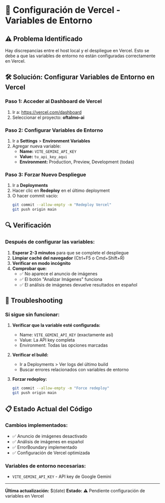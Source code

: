 # 🔧 Configuración de Vercel - Variables de Entorno

## ⚠️ Problema Identificado
Hay discrepancias entre el host local y el despliegue en Vercel. Esto se debe a que las variables de entorno no están configuradas correctamente en Vercel.

## 🛠️ Solución: Configurar Variables de Entorno en Vercel

### Paso 1: Acceder al Dashboard de Vercel
1. Ir a: https://vercel.com/dashboard
2. Seleccionar el proyecto: **oftalmo-ai**

### Paso 2: Configurar Variables de Entorno
1. Ir a **Settings** > **Environment Variables**
2. Agregar nueva variable:
   - **Name:** `VITE_GEMINI_API_KEY`
   - **Value:** `tu_api_key_aqui`
   - **Environment:** Production, Preview, Development (todas)

### Paso 3: Forzar Nuevo Despliegue
1. Ir a **Deployments**
2. Hacer clic en **Redeploy** en el último deployment
3. O hacer commit vacío:
   ```bash
   git commit --allow-empty -m "Redeploy Vercel"
   git push origin main
   ```

## 🔍 Verificación

### Después de configurar las variables:
1. **Esperar 2-3 minutos** para que se complete el despliegue
2. **Limpiar caché del navegador** (Ctrl+F5 o Cmd+Shift+R)
3. **Verificar en modo incógnito**
4. **Comprobar que:**
   - ✅ No aparece el anuncio de imágenes
   - ✅ El botón "Analizar Imágenes" funciona
   - ✅ El análisis de imágenes devuelve resultados en español

## 🚨 Troubleshooting

### Si sigue sin funcionar:
1. **Verificar que la variable esté configurada:**
   - Name: `VITE_GEMINI_API_KEY` (exactamente así)
   - Value: La API key completa
   - Environment: Todas las opciones marcadas

2. **Verificar el build:**
   - Ir a Deployments > Ver logs del último build
   - Buscar errores relacionados con variables de entorno

3. **Forzar redeploy:**
   ```bash
   git commit --allow-empty -m "Force redeploy"
   git push origin main
   ```

## 📋 Estado Actual del Código

### Cambios implementados:
- ✅ Anuncio de imágenes desactivado
- ✅ Análisis de imágenes en español
- ✅ ErrorBoundary implementado
- ✅ Configuración de Vercel optimizada

### Variables de entorno necesarias:
- `VITE_GEMINI_API_KEY` - API key de Google Gemini

---
**Última actualización:** $(date)
**Estado:** ⚠️ Pendiente configuración de variables en Vercel
